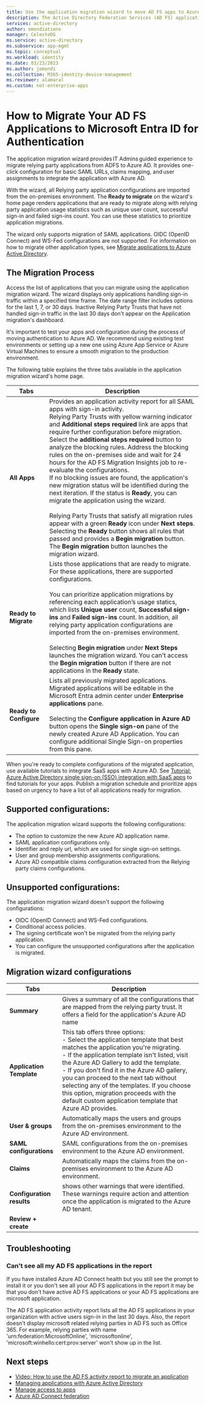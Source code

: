 ```yaml
---
title: Use the application migration wizard to move AD FS apps to Azure Active Directory
description: The Active Directory Federation Services (AD FS) application activity report lets you quickly migrate applications from AD FS to Azure Active Directory (Azure AD). This migration tool for AD FS identifies compatibility with Azure AD and gives migration guidance.
services: active-directory
author: omondiatieno
manager: CelesteDG
ms.service: active-directory
ms.subservice: app-mgmt
ms.topic: conceptual
ms.workload: identity
ms.date: 03/23/2023
ms.author: jomondi
ms.collection: M365-identity-device-management
ms.reviewer: alamaral
ms.custom: not-enterprise-apps
---
```


# How to Migrate Your AD FS Applications to Microsoft Entra ID for Authentication

The application migration wizard provides IT Admins guided experience to migrate relying party applications from ADFS to Azure AD. It provides one-click configuration for basic SAML URLs, claims mapping, and user assignments to integrate the application with Azure AD.

With the wizard, all Relying party application configurations are imported from the on-premises environment. The **Ready to migrate** on the wizard's home page renders applications that are ready to migrate along with relying party application usage statistics such as unique user count, successful sign-in and failed sign-ins count. You can use these statistics to prioritize application migrations.

The wizard only supports migration of SAML applications. OIDC (OpenID Connect) and WS-Fed configurations are not supported. For information on how to migrate other application types, see [Migrate applications to Azure Active Directory](../manage-apps/migrate-apps-to-aad.md).
 
## The Migration Process

Access the list of applications that you can migrate using the application migration wizard. The wizard displays only applications handling sign-in traffic within a specified time frame. The date range filter includes options for the last 1, 7, or 30 days. Inactive Relying Party Trusts that have not handled sign-in traffic in the last 30 days don't appear on the Application migration's dashboard.

It's important to test your apps and configuration during the process of moving authentication to Azure AD. We recommend using existing test environments or setting up a new one using Azure App Service or Azure Virtual Machines to ensure a smooth migration to the production environment.

The following table explains the three tabs available in the application migration wizard's home page.

| Tabs | Description |
| --- | --- |
| **All Apps** | Provides an application activity report for all SAML apps with sign-in activity. <br> Relying Party Trusts with yellow warning indicator and **Additional steps required** link are apps that require further configuration before migration. <br> Select the **additional steps required** button to analyze the blocking rules. Address the blocking rules on the on-premises side and wait for 24 hours for the AD FS Migration Insights job to re-evaluate the configurations. <br> If no blocking issues are found, the application's new migration status will be identified during the next iteration. If the status is **Ready**, you can migrate the application using the wizard.<br><br> Relying Party Trusts that satisfy all migration rules appear with a green **Ready** icon under **Next steps**. <br> Selecting the **Ready** button shows all rules that passed and provides a **Begin migration** button. The **Begin migration** button launches the migration wizard. |
| **Ready to Migrate** | Lists those applications that are ready to migrate. For these applications, there are supported configurations. <br> <br> You can prioritize application migrations by referencing each application’s usage statics, which lists **Unique user** count, **Successful sign-ins** and **Failed sign-ins** count. In addition, all relying party application configurations are imported from the on-premises environment. <br><br> Selecting **Begin migration** under **Next Steps** launches the migration wizard. You can't access the **Begin migration** button if there are not applications in the **Ready** state. |
| **Ready to Configure** | Lists all previously migrated applications. <br> Migrated applications will be editable in the Microsoft Entra admin center under **Enterprise applications** pane. <br><br>Selecting the **Configure application in Azure AD** button opens the **Single sign-on** pane of the newly created Azure AD Application. You can configure additional Single Sign-on properties from this pane. |

When you're ready to complete configurations of the migrated application, use available tutorials to integrate SaaS apps with Azure AD. See [Tutorial: Azure Active Directory single sign-on (SSO) integration with SaaS apps](../tutorials/tutorial-list-saas-apps.md) to find tutorials for your apps.
Publish a migration schedule and prioritize apps based on urgency to have a list of all applications ready for migration.

## Supported configurations:

The application migration wizard supports the following configurations:

- The option to customize the new Azure AD application name.
- SAML application configurations only.
- Identifier and reply url, which are used for single sign-on settings.
- User and group membership assignments configurations.
- Azure AD compatible claims configuration extracted from the Relying party claims configurations.

## Unsupported configurations:

The application migration wizard doesn't support the following configurations:

- OIDC (OpenID Connect) and WS-Fed configurations.
- Conditional access policies.
- The signing certificate won't be migrated from the relying party application.
- You can configure the unsupported configurations after the application is migrated.


## Migration wizard configurations
|Tabs| Description|
|---|---|
|**Summary** | Gives a summary of all the configurations that are mapped from the relying party trust. It offers a field for the application's Azure AD name |
| **Application Template**| This tab offers three options:<br> - Select the application template that best matches the application you're migrating. <br> - If the application template isn't listed, visit the Azure AD Gallery to add the template.<br> - If you don't find it in the Azure AD gallery, you can proceed to the next tab without selecting any of the templates. If you choose this option, migration proceeds with the default custom application template that Azure AD provides. |
| **User & groups**| Automatically maps the users and groups from the on-premises environment to the Azure AD environment. |
|**SAML configurations**| SAML configurations from the on-premises environment to the Azure AD environment. |
|**Claims**| Automatically maps the claims from the on-premises environment to the Azure AD environment. |
|**Configuration results** | shows other warnings that were identified. These warnings require action and attention once the application is migrated to the Azure AD tenant. |
|**Review + create**| |

## Troubleshooting

### Can't see all my AD FS applications in the report

 If you have installed Azure AD Connect health but you still see the prompt to install it or you don't see all your AD FS applications in the report it may be that you don't have active AD FS applications or your AD FS applications are microsoft application.

 The AD FS application activity report lists all the AD FS applications in your organization with active users sign-in in the last 30 days. Also, the report doesn't display microsoft related relying parties in AD FS such as Office 365. For example, relying parties with name 'urn:federation:MicrosoftOnline', 'microsoftonline', 'microsoft:winhello:cert:prov:server' won't show up in the list.


## Next steps

* [Video: How to use the AD FS activity report to migrate an application](https://www.youtube.com/watch?v=OThlTA239lU)
* [Managing applications with Azure Active Directory](what-is-application-management.md)
* [Manage access to apps](what-is-access-management.md)
* [Azure AD Connect federation](../hybrid/connect/how-to-connect-fed-whatis.md)
